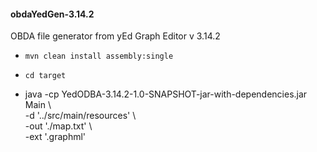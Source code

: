 <h4>obdaYedGen-3.14.2</h5>

 OBDA file generator from yEd Graph Editor v 3.14.2

 - ``` mvn clean install assembly:single ```
 - ``` cd target ```

 - java -cp YedODBA-3.14.2-1.0-SNAPSHOT-jar-with-dependencies.jar Main  \ <br />
  -d   '../src/main/resources'                                          \  <br />
  -out './map.txt'                                                      \  <br />
  -ext '.graphml'

